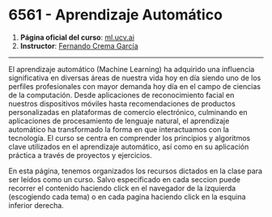 # 6561 - Aprendizaje Automático

1. **Página oficial del curso**: [ml.ucv.ai](https://ml.ucv.ai)
1. **Instructor**: [Fernando Crema García](https://ml.ucv.ai/contacto)

---

El aprendizaje automático (Machine Learning) ha adquirido una influencia significativa en diversas áreas de nuestra vida hoy en día siendo uno de los perfiles profesionales con mayor demanda hoy día en el campo de ciencias de la computación. Desde aplicaciones de reconocimiento facial en nuestros dispositivos móviles hasta recomendaciones de productos personalizadas en plataformas de comercio electrónico, culminando en aplicaciones de procesamiento de lenguaje natural, el aprendizaje automático
ha transformado la forma en que interactuamos con la tecnología. El curso se centra en comprender los principios y algoritmos clave utilizados en el aprendizaje automático, así como en su aplicación práctica a través de proyectos y ejercicios.

En esta página, tenemos organizados los recursos dictados en la clase para ser leídos como un curso. Salvo especificado en cada seccion puede recorrer el contenido haciendo click en el navegador de la izquierda (escogiendo cada tema) o en cada pagina haciendo click en la esquina inferior derecha.



